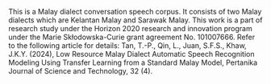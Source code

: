 This is a Malay dialect conversation speech corpus. It consists of two Malay dialects which are Kelantan Malay and Sarawak Malay.
This work is a part of research study under the Horizon 2020 research and innovation program under the Marie Skłodowska-Curie grant agreement No. 101007666.
Refer to the following article for details:
Tan, T.-P., Qin, L., Juan, S.F.S., Khaw, J.K.Y. (2024), Low Resource Malay Dialect Automatic Speech Recognition Modeling Using Transfer Learning from a Standard Malay Model, Pertanika Journal of Science and Technology, 32 (4).